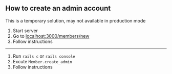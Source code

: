 ## How to create an admin account

This is a temporary solution, may not available in production mode

1. Start server
2. Go to [localhost:3000/members/new](localhost:3000/members/new)
3. Follow instructions

----

1. Run `rails c` or `rails console`
2. Excute `Member.create_admin`
3. Follow instructions
